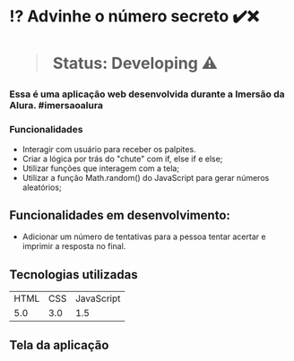 
<h1> ⁉️ Advinhe o número secreto ✔️❌<h1>

  
 > Status: Developing ⚠️
    
 ### Essa é uma aplicação web desenvolvida durante a Imersão da Alura. #imersaoalura
    
    
 ### Funcionalidades
  

+ Interagir com usuário para receber os palpites.
+ Criar a lógica por trás do "chute" com if, else if e else;
+ Utilizar funções que interagem com a tela;
+ Utilizar a função Math.random() do JavaScript para gerar números aleatórios;

  
 ## Funcionalidades em desenvolvimento:
  
+ Adicionar um número de tentativas para a pessoa tentar acertar e imprimir a resposta no final.


 ## Tecnologias utilizadas

 <table>
 <tr> 
     <td>HTML</td>
     <td>CSS</td>
     <td>JavaScript</td>

 </tr>
     
 <tr>
     <td>5.0</td>
     <td>3.0</td>
     <td>1.5</td>

 </tr>
</table>
    
    

## Tela da aplicação

#




